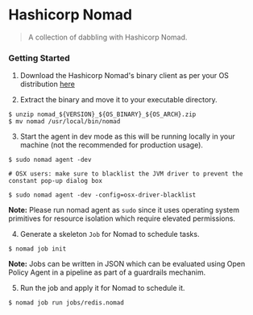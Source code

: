 # Hashicorp Nomad

> A collection of dabbling with Hashicorp Nomad.

### Getting Started

1. Download the Hashicorp Nomad's binary client as per your OS distribution [here](https://www.nomadproject.io/downloads/)

2. Extract the binary and move it to your executable directory.
```
$ unzip nomad_${VERSION}_${OS_BINARY}_${OS_ARCH}.zip
$ mv nomad /usr/local/bin/nomad
```

3. Start the agent in dev mode as this will be running locally in your machine (not the recommended for production usage). 

```
$ sudo nomad agent -dev

# OSX users: make sure to blacklist the JVM driver to prevent the constant pop-up dialog box

$ sudo nomad agent -dev -config=osx-driver-blacklist
```

**Note:** Please run nomad agent as `sudo` since it uses operating system primitives for resource isolation which require elevated permissions.

4. Generate a skeleton `Job` for Nomad to schedule tasks.
```
$ nomad job init
```

**Note:** Jobs can be written in JSON which can be evaluated using Open Policy Agent in a pipeline as part of a guardrails mechanim.

5. Run the job and apply it for Nomad to schedule it.
```
$ nomad job run jobs/redis.nomad
```